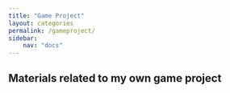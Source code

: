 ```yaml
---
title: "Game Project"
layout: categories
permalink: /gameproject/
sidebar:
    nav: "docs"
---
```


## Materials related to my own game project